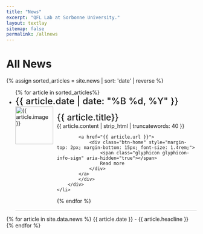 ```yaml
---
title: "News"
excerpt: "QFL Lab at Sorbonne University."
layout: textlay
sitemap: false
permalink: /allnews
---
```


# All News

{% assign sorted_articles = site.news | sort: 'date' | reverse %}
<ul class="no-bullet">
{% for article in sorted_articles%}
    <li style="margin-bottom: 10px; padding-bottom: 2px; border-bottom: 1px solid #ccc;">
        <span style="font-weight: 500; font-size: 1.5rem;">{{ article.date | date: "%B %d, %Y" }}</span>
        <div style="display: flex;">
            <img src="assets/images/news/{{ article.image }}" alt="{{ article.image }}" style="width: 100px; height: auto;  margin-right: 10px;">
            <div> 
            <div style="font-weight: 500; font-size: 1.45rem; padding-top: 15px;">{{ article.title}}</div>
            <div>
                {{ article.content | strip_html | truncatewords: 40 }}
            </div>

            <a href="{{ article.url }}">
                <div class="btn-home" style="margin-top: 2px; margin-bottom: 15px; font-size: 1.4rem;">
                    <span class="glyphicon glyphicon-info-sign" aria-hidden="true"></span>
                    Read more
                </div>
            </a>
            </div>
        </div>
    </li>
{% endfor %}
</ul>

    
{% for article in site.data.news %}
{{ article.date }} - {{ article.headline }}
{% endfor %}
